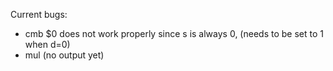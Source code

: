 
Current bugs:
- cmb $0 does not work properly since s is always 0, (needs to be set to 1 when d=0)
- mul (no output yet)
